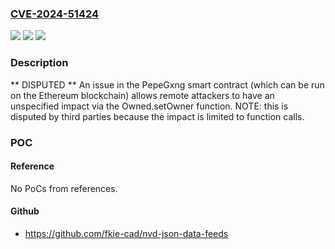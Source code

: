 ### [CVE-2024-51424](https://cve.mitre.org/cgi-bin/cvename.cgi?name=CVE-2024-51424)
![](https://img.shields.io/static/v1?label=Product&message=n%2Fa&color=blue)
![](https://img.shields.io/static/v1?label=Version&message=n%2Fa&color=blue)
![](https://img.shields.io/static/v1?label=Vulnerability&message=n%2Fa&color=brighgreen)

### Description

** DISPUTED ** An issue in the PepeGxng smart contract (which can be run on the Ethereum blockchain) allows remote attackers to have an unspecified impact via the Owned.setOwner function. NOTE: this is disputed by third parties because the impact is limited to function calls.

### POC

#### Reference
No PoCs from references.

#### Github
- https://github.com/fkie-cad/nvd-json-data-feeds

